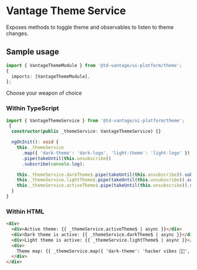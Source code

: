 # Vantage Theme Service

Exposes methods to toggle theme and observables to listen to theme changes.

## Sample usage

```ts
import { VantageThemeModule } from '@td-vantage/ui-platform/theme';
{
  imports: [VantageThemeModule],
};
```

Choose your weapon of choice

### Within TypeScript

```ts
import { VantageThemeService } from '@td-vantage/ui-platform/theme';
 {
  constructor(public _themeService: VantageThemeService) {}

  ngOnInit(): void {
    this._themeService
      .map({ 'dark-theme': 'dark-logo', 'light-theme': 'light-logo' })
      .pipe(takeUntil(this.unsubscribe))
      .subscribe(console.log);

    this._themeService.darkTheme$.pipe(takeUntil(this.unsubscribe)).subscribe(console.log);
    this._themeService.lightTheme$.pipe(takeUntil(this.unsubscribe)).subscribe(console.log);
    this._themeService.activeTheme$.pipe(takeUntil(this.unsubscribe)).subscribe(console.log);
  }
}
```

### Within HTML

```html
<div>
  <div>Active theme: {{ _themeService.activeTheme$ | async }}</div>
  <div>Dark theme is active: {{ _themeService.darkTheme$ | async }}</div>
  <div>Light theme is active: {{ _themeService.lightTheme$ | async }}</div>
  <div>
    Theme map: {{ _themeService.map({ 'dark-theme': 'hacker vibes 👩‍💻', 'light-theme': 'miami vibes 🏖️' }) | async }}
  </div>
</div>
```
